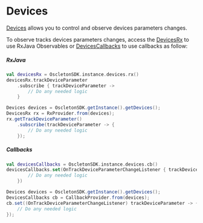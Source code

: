 # Devices

[Devices] allows you to control and observe devices parameters changes.

To observe tracks devices parameters changes, access the [DevicesRx] to use RxJava Observables or [DevicesCallbacks] to use callbacks as follow:

##### RxJava

``` kotlin
val devicesRx = OscletonSDK.instance.devices.rx()
devicesRx.trackDeviceParameter
    .subscribe { trackDeviceParameter ->
        // Do any needed logic
    }
```

``` java
Devices devices = OscletonSDK.getInstance().getDevices();
DevicesRx rx = RxProvider.from(devices);
rx.getTrackDeviceParameter()
    .subscribe(trackDeviceParameter -> {
        // Do any needed logic
    });
```

##### Callbacks

``` kotlin
val devicesCallbacks = OscletonSDK.instance.devices.cb()
devicesCallbacks.set(OnTrackDeviceParameterChangeListener { trackDeviceParameter ->
        // Do any needed logic
    })
```

``` java
Devices devices = OscletonSDK.getInstance().getDevices();
DevicesCallbacks cb = CallbackProvider.from(devices);
cb.set((OnTrackDeviceParameterChangeListener) trackDeviceParameter -> {
    // Do any needed logic
});
```





[Devices]:          ../../../reference/android/core/core/com.oscleton.sdk.devices/-devices/
[DevicesRx]:        ../../../reference/android/core-rxjava2/core-rxjava2/com.oscleton.sdk.rx/-devices-rx/
[DevicesCallbacks]: ../../../reference/android/core-callbacks/core-callbacks/com.oscleton.sdk.callbacks.devices/-devices-callbacks/